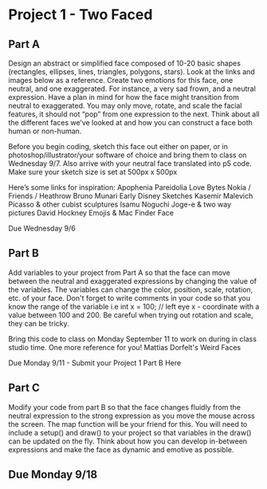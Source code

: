# Project 1 - Two Faced

## Part A
Design an abstract or simplified face composed of 10-20 basic shapes (rectangles, ellipses, lines, triangles, polygons, stars). Look at the links and images below as a reference. Create two emotions for this face, one neutral, and one exaggerated. For instance, a very sad frown, and a neutral expression. Have a plan in mind for how the face might transition from neutral to exaggerated. You may only move, rotate, and scale the facial features, it should not “pop” from one expression to the next. Think about all the different faces we’ve looked at and how you can construct a face both human or non-human. 

Before you begin coding, sketch this face out either on paper, or in photoshop/illustrator/your software of choice and bring them to class on Wednesday 9/7. Also arrive with your neutral face translated into p5 code. Make sure your sketch size is set at 500px x 500px

Here’s some links for inspiration:
Apophenia
Pareidolia
Love Bytes
Nokia / Friends / Heathrow 
Bruno Munari
Early Disney Sketches
Kasemir Malevich
Picasso & other cubist sculptures
Isamu Noguchi 
Joge-e & two way pictures
David Hockney
Emojis & Mac Finder Face

Due Wednesday 9/6

## Part B
Add variables to your project from Part A so that the face can move between the neutral and exaggerated expressions by changing the value of the variables. The variables can change the color, position, scale, rotation, etc. of your face. Don't forget to write comments in your code so that you know the range of the variable i.e int x = 100; // left eye x - coordinate with a value between 100 and 200. Be careful when trying out rotation and scale, they can be tricky. 

Bring this code to class on Monday September 11 to work on during in class studio time. One more reference for you! Mattias Dorfelt's Weird Faces

Due Monday 9/11 - Submit your Project 1 Part B Here

## Part C
Modify your code from part B so that the face changes fluidly from the neutral expression to the strong expression as you move the mouse across the screen. The map function will be your friend for this. You will need to include a setup() and draw() to your project so that variables in the draw() can be updated on the fly. Think about how you can develop in-between expressions and make the face as dynamic and emotive as possible.

## Due Monday 9/18

